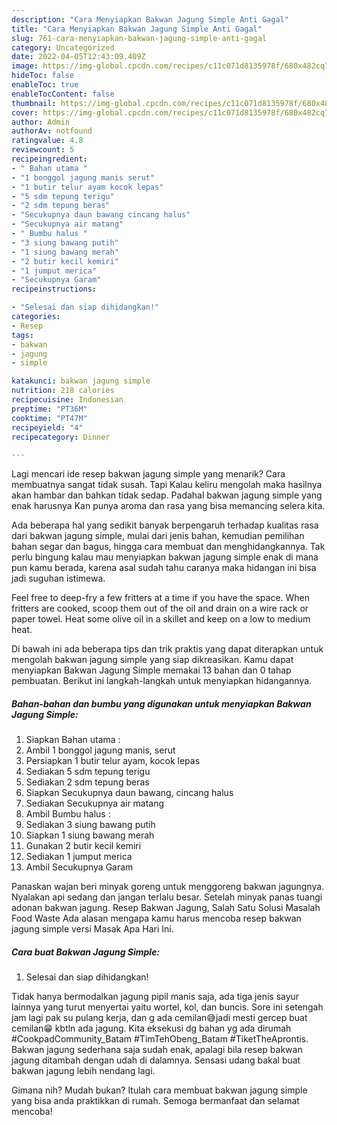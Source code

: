 ```yaml
---
description: "Cara Menyiapkan Bakwan Jagung Simple Anti Gagal"
title: "Cara Menyiapkan Bakwan Jagung Simple Anti Gagal"
slug: 761-cara-menyiapkan-bakwan-jagung-simple-anti-gagal
category: Uncategorized
date: 2022-04-05T12:43:09.409Z
image: https://img-global.cpcdn.com/recipes/c11c071d8135978f/680x482cq70/bakwan-jagung-simple-foto-resep-utama.jpg
hideToc: false
enableToc: true
enableTocContent: false
thumbnail: https://img-global.cpcdn.com/recipes/c11c071d8135978f/680x482cq70/bakwan-jagung-simple-foto-resep-utama.jpg
cover: https://img-global.cpcdn.com/recipes/c11c071d8135978f/680x482cq70/bakwan-jagung-simple-foto-resep-utama.jpg
author: Admin
authorAv: notfound
ratingvalue: 4.8
reviewcount: 5
recipeingredient:
- " Bahan utama "
- "1 bonggol jagung manis serut"
- "1 butir telur ayam kocok lepas"
- "5 sdm tepung terigu"
- "2 sdm tepung beras"
- "Secukupnya daun bawang cincang halus"
- "Secukupnya air matang"
- " Bumbu halus "
- "3 siung bawang putih"
- "1 siung bawang merah"
- "2 butir kecil kemiri"
- "1 jumput merica"
- "Secukupnya Garam"
recipeinstructions:

- "Selesai dan siap dihidangkan!"
categories:
- Resep
tags:
- bakwan
- jagung
- simple

katakunci: bakwan jagung simple 
nutrition: 218 calories
recipecuisine: Indonesian
preptime: "PT36M"
cooktime: "PT47M"
recipeyield: "4"
recipecategory: Dinner

---
```



Lagi mencari ide resep bakwan jagung simple yang menarik? Cara membuatnya sangat tidak susah. Tapi Kalau keliru mengolah maka hasilnya akan hambar dan bahkan tidak sedap. Padahal bakwan jagung simple yang enak harusnya Kan punya aroma dan rasa yang bisa memancing selera kita.


Ada beberapa hal yang sedikit banyak berpengaruh terhadap kualitas rasa dari bakwan jagung simple, mulai dari jenis bahan, kemudian pemilihan bahan segar dan bagus, hingga cara membuat dan menghidangkannya. Tak perlu bingung kalau mau menyiapkan bakwan jagung simple enak di mana pun kamu berada, karena asal sudah tahu caranya maka hidangan ini bisa jadi suguhan istimewa.

Feel free to deep-fry a few fritters at a time if you have the space. When fritters are cooked, scoop them out of the oil and drain on a wire rack or paper towel. Heat some olive oil in a skillet and keep on a low to medium heat.


Di bawah ini ada beberapa tips dan trik praktis yang dapat diterapkan untuk mengolah bakwan jagung simple yang siap dikreasikan. Kamu dapat menyiapkan Bakwan Jagung Simple memakai 13 bahan dan 0 tahap pembuatan. Berikut ini langkah-langkah untuk menyiapkan hidangannya.

<!--inarticleads1-->

##### Bahan-bahan dan bumbu yang digunakan untuk menyiapkan Bakwan Jagung Simple:

1. Siapkan  Bahan utama :
1. Ambil 1 bonggol jagung manis, serut
1. Persiapkan 1 butir telur ayam, kocok lepas
1. Sediakan 5 sdm tepung terigu
1. Sediakan 2 sdm tepung beras
1. Siapkan Secukupnya daun bawang, cincang halus
1. Sediakan Secukupnya air matang
1. Ambil  Bumbu halus :
1. Sediakan 3 siung bawang putih
1. Siapkan 1 siung bawang merah
1. Gunakan 2 butir kecil kemiri
1. Sediakan 1 jumput merica
1. Ambil Secukupnya Garam


Panaskan wajan beri minyak goreng untuk menggoreng bakwan jagungnya. Nyalakan api sedang dan jangan terlalu besar. Setelah minyak panas tuangi adonan bakwan jagung. Resep Bakwan Jagung, Salah Satu Solusi Masalah Food Waste Ada alasan mengapa kamu harus mencoba resep bakwan jagung simple versi Masak Apa Hari Ini. 

<!--inarticleads2-->

##### Cara buat Bakwan Jagung Simple:


1. Selesai dan siap dihidangkan!

Tidak hanya bermodalkan jagung pipil manis saja, ada tiga jenis sayur lainnya yang turut menyertai yaitu wortel, kol, dan buncis. Sore ini setengah jam lagi pak su pulang kerja, dan g ada cemilan😅jadi mesti gercep buat cemilan😁 kbtln ada jagung. Kita eksekusi dg bahan yg ada dirumah #CookpadCommunity_Batam #TimTehObeng_Batam #TiketTheAprontis. Bakwan jagung sederhana saja sudah enak, apalagi bila resep bakwan jagung ditambah dengan udah di dalamnya. Sensasi udang bakal buat bakwan jagung lebih nendang lagi. 

Gimana nih? Mudah bukan? Itulah cara membuat bakwan jagung simple yang bisa anda praktikkan di rumah. Semoga bermanfaat dan selamat mencoba!
